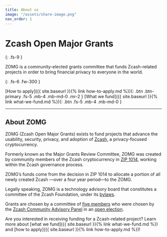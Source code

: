 ```yaml
---
title: About us
image: "/assets/share-image.png"
nav_order: 1
---
```


# Zcash Open Major Grants
{: .fs-9 }

ZOMG is a community-elected grants committee that funds Zcash-related projects in order to bring financial privacy to everyone in the world.

{: .fs-6 .fw-300 }

[How to apply]({{ site.baseurl }}{% link how-to-apply.md %}){: .btn .btn-primary .fs-5 .mb-4 .mb-md-0 .mr-2 } [What we fund]({{ site.baseurl }}{% link what-we-fund.md %}){: .btn .fs-5 .mb-4 .mb-md-0 }

---

## About ZOMG

ZOMG (Zcash Open Major Grants) exists to fund projects that advance the usability, security, privacy, and adoption of [Zcash](https://z.cash/), a privacy-focused cryptocurrency. 

Formerly known as the Major Grants Review Committee, ZOMG was created by community members of the Zcash cryptocurrency in [ZIP 1014](https://zips.z.cash/zip-1014), working within the Zcash governance process.

ZOMG’s funds come from the decision in ZIP 1014 to allocate a portion of all newly created Zcash —over a four year period—to the ZOMG.

Legally speaking, ZOMG is a technology advisory board that constitutes a committee of the Zcash Foundation, under its [bylaws](https://www.zfnd.org/about/incorporation-docs/2020-12-01-bylaws-amendment-3/).

Grants are chosen by a committee of [five members](https://forum.zcashcommunity.com/t/inaugural-post-in-mgrc-updates/37410) who were chosen by the [Zcash Community Advisory Panel](https://www.zfnd.org/governance/community-advisory-panel/) in an [open election](https://vote.heliosvoting.org/helios/elections/fd30d13c-e010-11ea-88f3-4a6a23563c24/view). 

Are you interested in receiving funding for a Zcash-related project? Learn more about [what we fund]({{ site.baseurl }}{% link what-we-fund.md %}) and [how to apply]({{ site.baseurl }}{% link how-to-apply.md %})! 